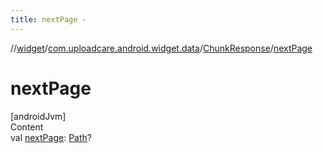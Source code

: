 ```yaml
---
title: nextPage -
---
```

//[widget](../../index.md)/[com.uploadcare.android.widget.data](../index.md)/[ChunkResponse](index.md)/[nextPage](next-page.md)



# nextPage  
[androidJvm]  
Content  
val [nextPage](next-page.md): [Path](../-path/index.md)?  



